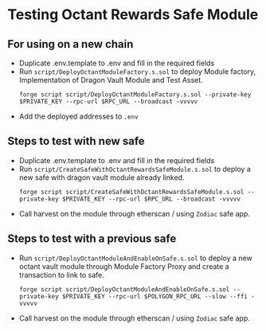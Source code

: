 # Testing Octant Rewards Safe Module

## For using on a new chain

- Duplicate .env.template to .env and fill in the required fields
- Run `script/DeployOctantModuleFactory.s.sol` to deploy Module factory, Implementation of Dragon Vault Module and Test Asset.
  ```
  forge script script/DeployOctantModuleFactory.s.sol --private-key $PRIVATE_KEY --rpc-url $RPC_URL --broadcast -vvvvv
  ```
- Add the deployed addresses to `.env`

## Steps to test with new safe

- Duplicate .env.template to .env and fill in the required fields
- Run `script/CreateSafeWithOctantRewardsSafeModule.s.sol` to deploy a new safe with dragon vault module already linked.
  ```
  forge script script/CreateSafeWithOctantRewardsSafeModule.s.sol --private-key $PRIVATE_KEY --rpc-url $RPC_URL --broadcast -vvvvv
  ```
- Call harvest on the module through etherscan / using `Zodiac` safe app.

## Steps to test with a previous safe

- Run `script/DeployOctantModuleAndEnableOnSafe.s.sol` to deploy a new octant vault module through Module Factory Proxy and create a transaction to link to safe.
  ```
  forge script script/DeployOctantModuleAndEnableOnSafe.s.sol --private-key $PRIVATE_KEY --rpc-url $POLYGON_RPC_URL --slow --ffi -vvvvv
  ```
- Call harvest on the module through etherscan / using `Zodiac` safe app.
